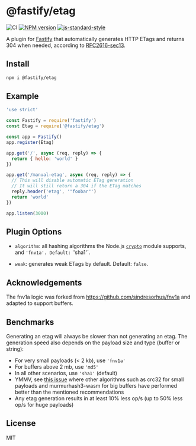 # @fastify/etag

![CI](https://github.com/fastify/fastify-etag/workflows/CI/badge.svg)
[![NPM version](https://img.shields.io/npm/v/@fastify/etag.svg?style=flat)](https://www.npmjs.com/package/@fastify/etag)
[![js-standard-style](https://img.shields.io/badge/code%20style-standard-brightgreen.svg?style=flat)](https://standardjs.com/)

A plugin for [Fastify](https://www.fastify.io) that automatically generates HTTP ETags and returns 304 when needed,
according to [RFC2616-sec13](https://www.w3.org/Protocols/rfc2616/rfc2616-sec13.html).


## Install

```sh
npm i @fastify/etag
```

## Example

```js
'use strict'

const Fastify = require('fastify')
const Etag = require('@fastify/etag')

const app = Fastify()
app.register(Etag)

app.get('/', async (req, reply) => {
  return { hello: 'world' }
})

app.get('/manual-etag', async (req, reply) => {
  // This will disable automatic ETag generation
  // It will still return a 304 if the ETag matches
  reply.header('etag', '"foobar"')
  return 'world'
})

app.listen(3000)
```

## Plugin Options

* `algorithm`: all hashing algorithms the Node.js [`crypto`](https://nodejs.org/api/crypto.html) module supports, and `'fnv1a'. Default: `'sha1'`.

* `weak`: generates weak ETags by default. Default: `false`.

## Acknowledgements

The fnv1a logic was forked from https://github.com/sindresorhus/fnv1a and adapted to support buffers.

## Benchmarks

Generating an etag will always be slower than not generating an etag. The generation speed also depends on the payload size and type (buffer or string):

* For very small payloads (< 2 kb), use `'fnv1a'`
* For buffers above 2 mb, use `'md5'`
* In all other scenarios, use `'sha1'` (default)
* YMMV, see [this issue](https://github.com/fastify/fastify-etag/issues/91) where other algorithms such as crc32 for small payloads and murmurhash3-wasm for big buffers have performed better than the mentioned recommendations
* Any etag generation results in at least 10% less op/s (up to 50% less op/s for huge payloads)


## License

MIT
